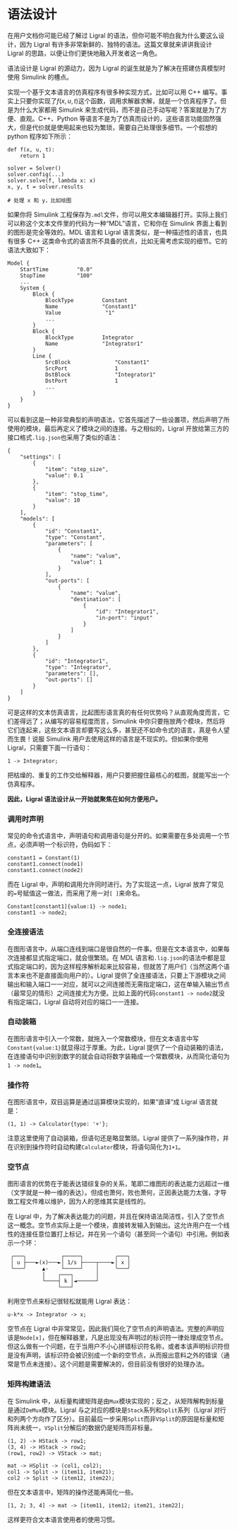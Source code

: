 <!-- Copyright (C) 2019-2021 Junruoyu Zheng. Home page: https://junruoyu-zheng.gitee.io/ligral

     Distributed under MIT license.
     See file LICENSE for detail or copy at https://opensource.org/licenses/MIT
-->

# 语法设计

在用户文档你可能已经了解过 Ligral 的语法，但你可能不明白我为什么要这么设计，因为 Ligral 有许多非常新鲜的、独特的语法。这篇文章就来讲讲我设计 Ligral 的思路，以便让你们更快地融入开发者这一角色。

语法设计是 Ligral 的源动力，因为 Ligral 的诞生就是为了解决在搭建仿真模型时使用 Simulink 的槽点。

实现一个基于文本语言的仿真程序有很多种实现方式，比如可以用 C++ 编写。事实上只要你实现了$f(x,u,t)$这个函数，调用求解器求解，就是一个仿真程序了。但是为什么大家都用 Simulink 来生成代码，而不是自己手动写呢？答案就是为了方便、直观。C++、Python 等语言不是为了仿真而设计的，这些语言功能固然强大，但是代价就是使用起来也较为繁琐，需要自己处理很多细节。一个假想的 python 程序如下所示：

    def f(x, u, t):
        return 1
    
    solver = Solver()
    solver.config(...)
    solver.solve(f, lambda x: x)
    x, y, t = solver.results

    # 处理 x 和 y，比如绘图


如果你将 Simulink 工程保存为`.mdl`文件，你可以用文本编辑器打开。实际上我们可以称这个文本文件里的代码为一种“MDL”语言，它和你在 Simulink 界面上看到的图形是完全等效的。MDL 语言和 Ligral 语言类似，是一种描述性的语言，也具有很多 C++ 这类命令式的语言所不具备的优点，比如无需考虑实现的细节。它的语法大致如下：

    Model {
        StartTime         "0.0"
        StopTime          "100"
        ...
        System {
            Block {
                BlockType         Constant
                Name              "Constant1"
                Value              "1"
                ...
            }
            Block {
                BlockType         Integrator
                Name              "Integrator1"
            }
            Line {
                SrcBlock              "Constant1"
                SrcPort               1
                DstBlock              "Integrator1"
                DstPort               1
                ...
            }
        }
    }

可以看到这是一种非常典型的声明语法，它首先描述了一些设置项，然后声明了所使用的模块，最后再定义了模块之间的连接。与之相似的，Ligral 开放给第三方的接口格式`.lig.json`也采用了类似的语法：

    {
        "settings": [
            {
                "item": "step_size",
                "value": 0.1
            },
            {
                "item": "stop_time",
                "value": 10
            }
        ],
        "models": [
            {
                "id": "Constant1",
                "type": "Constant",
                "parameters": [
                    {
                        "name": "value",
                        "value": 1
                    }
                ],
                "out-ports": [
                    {
                        "name": "value",
                        "destination": [
                            {
                                "id": "Integrator1",
                                "in-port": "input"
                            }
                        ]
                    }
                ]
            },
            {
                "id": "Integrator1",
                "type": "Integrator",
                "parameters": [],
                "out-ports": []
            }
        ]
    }

可是这样的文本仿真语言，比起图形语言真的有任何优势吗？从直观角度而言，它们差得远了；从编写的容易程度而言，Simulink 中你只要拖放两个模块，然后将它们连起来，这些文本语言却要写这么多，甚至还不如命令式的语言，真是令人望而生畏！说服 Simulink 用户去使用这样的语言是不现实的。但如果你使用 Ligral，只需要下面一行语句：

    1 -> Integrator;

把枯燥的、重复的工作交给解释器，用户只要把握住最核心的框图，就能写出一个仿真程序。

**因此，Ligral 语法设计从一开始就聚焦在如何方便用户。**

### 调用时声明

常见的命令式语言中，声明语句和调用语句是分开的。如果需要在多处调用一个节点，必须声明一个标识符，伪码如下：

    constant1 = Constant(1)
    constant1.connect(node1)
    constant1.connect(node2)

而在 Ligral 中，声明和调用允许同时进行。为了实现这一点，Ligral 放弃了常见的`=`号赋值这一做法，而采用了用一对`[ ]`来命名。

    Constant[constant1]{value:1} -> node1;
    constant1 -> node2;

### 全连接语法

在图形语言中，从端口连线到端口是很自然的一件事。但是在文本语言中，如果每次连接都显式指定端口，就会很繁琐。在 MDL 语言和`.lig.json`的语法中都是显式指定端口的，因为这样程序解析起来比较容易，但就苦了用户们（当然这两个语言本来也不是直接面向用户的）。Ligral 提供了全连接语法，只要上下游模块之间输出和输入端口一一对应，就可以之间连接而无需指定端口，这在单输入输出节点（最常见的情形）之间连接尤为方便。比如上面的代码`constant1 -> node2`就没有指定端口，Ligral 自动将对应的端口一一连接。

### 自动装箱

在图形语言中引入一个常数，就拖入一个常数模块，但在文本语言中写`Constant{value:1}`就显得过于厚重。为此，Ligral 提供了一个自动装箱的语法，在连接语句中识别到数字的就会自动将数字装箱成一个常数模块，从而简化语句为`1 -> node1`。

### 操作符

在图形语言中，双目运算是通过运算模块实现的，如果“直译”成 Ligral 语言就是：

    (1, 1) -> Calculator{type: '+'};

注意这里使用了自动装箱，但语句还是略显繁琐。Ligral 提供了一系列操作符，并在识别到操作符时自动构建`Calculator`模块，将语句简化为`1+1`。

### 空节点

图形语言的优势在于能表达错综复杂的关系，笔即二维图形的表达能力远超过一维（文字就是一种一维的表达）。但成也萧何，败也萧何，正因表达能力太强，才导致工程文件难以维护，因为人的思维其实是线性的。

在 Ligral 中，为了解决表达能力的问题，并且在保持语法简洁性，引入了空节点这一概念。空节点实际上是一个模块，直接转发输入到输出。这允许用户在一个线性的连接任意位置打上标记，并在另一个语句（甚至同一个语句）中引用。例如表示一个环：

     ╭───╮           ┌─────┐          ╭───╮
     │ u ├───►(x)───►│ 1/s ├────┬────►│ x │
     ╰───╯     ▲-    └─────┘    │     ╰───╯
               │    ┌───┐       │
               └────┤ k │◄──────┘
                    └───┘   

利用空节点来标记很轻松就能用 Ligral 表达：

    u-k*x -> Integrator -> x;

空节点在 Ligral 中非常常见，因此我们简化了空节点的声明语法。完整的声明应该是`Node[x]`，但在解释器里，凡是出现没有声明过的标识符一律处理成空节点。但这么做有一个问题，在于当用户不小心拼错标识符名称，或者本该声明标识符但是没有声明，该标识符会被识别成一个新的空节点，从而报出意料之外的错误（通常是节点未连接）。这个问题是需要解决的，但目前没有很好的处理办法。

### 矩阵构建语法

在 Simulink 中，从标量构建矩阵是由`Mux`模块实现的；反之，从矩阵解构到标量是通过`DeMux`模块。Ligral 与之对应的模块是`Stack`系列和`Split`系列（Ligral 对行和列两个方向作了区分）。目前最后一步采用`Split`而非`VSplit`的原因是标量和矩阵尚未统一，`VSplit`分解后的数据仍是矩阵而非标量。

    (1, 2) -> HStack -> row1;
    (3, 4) -> HStack -> row2;
    (row1, row2) -> VStack -> mat;

    mat -> HSplit -> (col1, col2);
    col1 -> Split -> (item11, item21);
    col2 -> Split -> (item12, item22);

但在文本语言中，矩阵的操作还能再简化一些。

    [1, 2; 3, 4] -> mat -> [item11, item12; item21, item22];

这样更符合文本语言使用者的使用习惯。